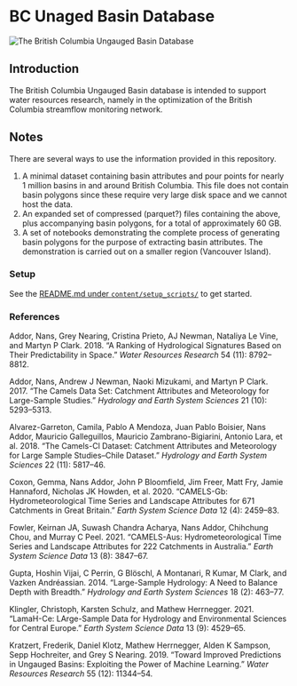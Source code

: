 BC Unaged Basin Database
========================

![The British Columbia Ungauged Basin
Database](content/notebooks/img/all_pts_and_stns.png)

Introduction
------------

The British Columbia Ungauged Basin database is intended to support
water resources research, namely in the optimization of the British
Columbia streamflow monitoring network.

Notes
-----

There are several ways to use the information provided in this
repository.

1.  A minimal dataset containing basin attributes and pour points for
    nearly 1 million basins in and around British Columbia. This file
    does not contain basin polygons since these require very large disk
    space and we cannot host the data.
2.  An expanded set of compressed (parquet?) files containing the above,
    plus accompanying basin polygons, for a total of approximately 60
    GB.
3.  A set of notebooks demonstrating the complete process of generating
    basin polygons for the purpose of extracting basin attributes. The
    demonstration is carried out on a smaller region (Vancouver Island).

### Setup

See the [README.md under
`content/setup_scripts/`](https://github.com/dankovacek/bcub/tree/main/content/setup_scripts/README.md)
to get started.

### References

Addor, Nans, Grey Nearing, Cristina Prieto, AJ Newman, Nataliya Le Vine,
and Martyn P Clark. 2018. “A Ranking of Hydrological Signatures Based on
Their Predictability in Space.” *Water Resources Research* 54 (11):
8792–8812.

Addor, Nans, Andrew J Newman, Naoki Mizukami, and Martyn P Clark. 2017.
“The Camels Data Set: Catchment Attributes and Meteorology for
Large-Sample Studies.” *Hydrology and Earth System Sciences* 21 (10):
5293–5313.

Alvarez-Garreton, Camila, Pablo A Mendoza, Juan Pablo Boisier, Nans
Addor, Mauricio Galleguillos, Mauricio Zambrano-Bigiarini, Antonio Lara,
et al. 2018. “The Camels-Cl Dataset: Catchment Attributes and
Meteorology for Large Sample Studies–Chile Dataset.” *Hydrology and
Earth System Sciences* 22 (11): 5817–46.

Coxon, Gemma, Nans Addor, John P Bloomfield, Jim Freer, Matt Fry, Jamie
Hannaford, Nicholas JK Howden, et al. 2020. “CAMELS-Gb:
Hydrometeorological Time Series and Landscape Attributes for 671
Catchments in Great Britain.” *Earth System Science Data* 12 (4):
2459–83.

Fowler, Keirnan JA, Suwash Chandra Acharya, Nans Addor, Chihchung Chou,
and Murray C Peel. 2021. “CAMELS-Aus: Hydrometeorological Time Series
and Landscape Attributes for 222 Catchments in Australia.” *Earth System
Science Data* 13 (8): 3847–67.

Gupta, Hoshin Vijai, C Perrin, G Blöschl, A Montanari, R Kumar, M Clark,
and Vazken Andréassian. 2014. “Large-Sample Hydrology: A Need to Balance
Depth with Breadth.” *Hydrology and Earth System Sciences* 18 (2):
463–77.

Klingler, Christoph, Karsten Schulz, and Mathew Herrnegger. 2021.
“LamaH-Ce: LArge-Sample Data for Hydrology and Environmental Sciences
for Central Europe.” *Earth System Science Data* 13 (9): 4529–65.

Kratzert, Frederik, Daniel Klotz, Mathew Herrnegger, Alden K Sampson,
Sepp Hochreiter, and Grey S Nearing. 2019. “Toward Improved Predictions
in Ungauged Basins: Exploiting the Power of Machine Learning.” *Water
Resources Research* 55 (12): 11344–54.
